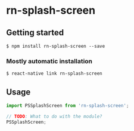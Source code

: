 # rn-splash-screen

## Getting started

`$ npm install rn-splash-screen --save`

### Mostly automatic installation

`$ react-native link rn-splash-screen`

## Usage
```javascript
import PSSplashScreen from 'rn-splash-screen';

// TODO: What to do with the module?
PSSplashScreen;
```
